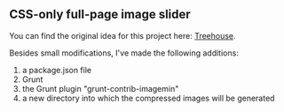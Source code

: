 ## CSS-only full-page image slider

You can find the original idea for this project here: [Treehouse](https://teamtreehouse.com/library/create-a-fullscreen-slider-with-css).

Besides small modifications, I've made the following additions:

1. a package.json file
2. Grunt
3. the Grunt plugin "grunt-contrib-imagemin"
4. a new directory into which the compressed images will be generated

<!-- **request**: If anyone knows why this README file is not displaying the ordered list above properly, please let me know! -->
